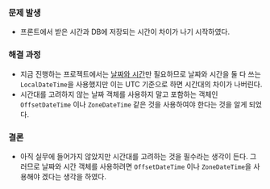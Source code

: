 ### 문제 발생

- 프론트에서 받은 시간과 DB에 저장되는 시간이 차이가 나기 시작하였다.

### 해결 과정

- 지금 진행하는 프로젝트에서는 [날짜와 시간](</공부 정리/자바 중급/9. 날짜와 시간.md>)만 필요하므로 날짜와 시간을 둘 다 쓰는 `LocalDateTime`을 사용했지만 이는 UTC 기준으로 하면 시간대의 차이가 나버린다.
- 시간대를 고려하지 않는 날짜 객체를 사용하지 말고 포함하는 객체인 `OffsetDateTime` 이나 `ZoneDateTime` 같은 것을 사용하여야 한다는 것을 알게 되었다.

### 결론

- 아직 실무에 들어가지 않았지만 시간대를 고려하는 것을 필수라는 생각이 든다. 그러므로 날짜와 시간 객체를 사용하려면 `OffsetDateTime` 이나 `ZoneDateTime`을 사용해야 겠다는 생각을 하였다.
